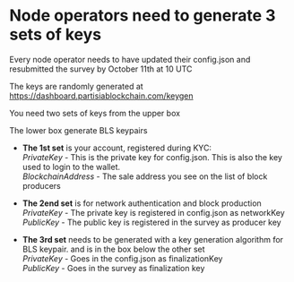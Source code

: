 # Node operators need to generate 3 sets of keys

Every node operator needs to have updated their config.json and resubmitted the survey by October 11th at 10 UTC

The keys are randomly generated at https://dashboard.partisiablockchain.com/keygen

You need two sets of keys from the upper box

The lower box generate BLS keypairs


- **The 1st set** is your account, registered during KYC:  
*PrivateKey* - This is the private key for config.json. This is also the key used to login to the wallet.   
*BlockchainAddress* - The sale address you see on the list of block producers

- **The 2end set** is for network authentication and block production
*PrivateKey* - The private key is registered in config.json as networkKey  
*PublicKey* - The public key is registered in the survey as producer key

- **The 3rd set** needs to be generated with a key generation algorithm for BLS keypair. and is in the box below the other set  
*PrivateKey* - Goes in the config.json as finalizationKey  
*PublicKey* - Goes in the survey as finalization key
